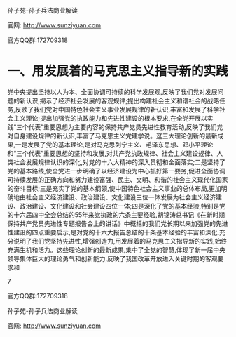 孙子苑-孙子兵法商业解读

官网: http://www.sunziyuan.com

官方QQ群:172709318

# 一、用发展着的马克思主义指导新的实践

党中央提出坚持以人为本、全面协调可持续的科学发展观,反映了我们党对发展问题的新认识,揭示了经济社会发展的客观规律;提出构建社会主义和谐社会的战略任务,反映了我们党对中国特色社会主义事业发展规律的新认识,丰富和发展了科学社会主义理论;提出加强党的执政能力和先进性建设的根本要求,在全党开展以实践“三个代表”重要思想为主要内容的保持共产党员先进性教育活动,反映了我们党对自身建设规律的新认识,丰富了马克思主义党建学说。这三大理论创新的最新成果,一是发展了党的基本理论,是对马克思列宁主义、毛泽东思想、邓小平理论和“三个代表”重要思想的坚持和发展,对共产党执政规律、社会主义建设规律、人类社会发展规律认识的深化,对党的十六大精神的深入贯彻和全面落实;二是坚持了党的基本路线,使全党进一步明确了以经济建设为中心抓好第一要务,促进全面协调可持续发展的正确方向和努力建设富强、民主、文明、和谐的社会主义现代化国家的奋斗目标;三是充实了党的基本纲领,使中国特色社会主义事业的总体布局,更加明确地由社会主义经济建设、政治建设、文化建设三位一体发展为社会主义经济建设、政治建设、文化建设和社会建设四位一体;四是深化了党的基本经验,特别是党的十六届四中全会总结的55年来党执政的六条主要经验,胡锦涛总书记《在新时期保持共产党员先进性专题报告会上的讲话》中概括的我们党长期以来加强党的先进性建设的四点重要启示,是对党的十六大报告总结的十条基本经验的丰富和深化,充分说明了我们党坚持先进性,增强创造力,用发展着的马克思主义指导新的实践,始终充满生机和活力。这些理论创新的最新成果,集中了全党的智慧,体现了新一届中央领导集体巨大的理论勇气和创新能力,反映了我国改革开放进入关键时期的客观要求和

7

官方QQ群:172709318

孙子苑-孙子兵法商业解读

官网: http://www.sunziyuan.com
